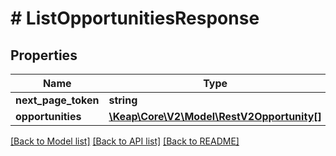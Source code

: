 # # ListOpportunitiesResponse

## Properties

Name | Type | Description | Notes
------------ | ------------- | ------------- | -------------
**next_page_token** | **string** |  | [optional]
**opportunities** | [**\Keap\Core\V2\Model\RestV2Opportunity[]**](RestV2Opportunity.md) |  | [optional]

[[Back to Model list]](../../README.md#models) [[Back to API list]](../../README.md#endpoints) [[Back to README]](../../README.md)
